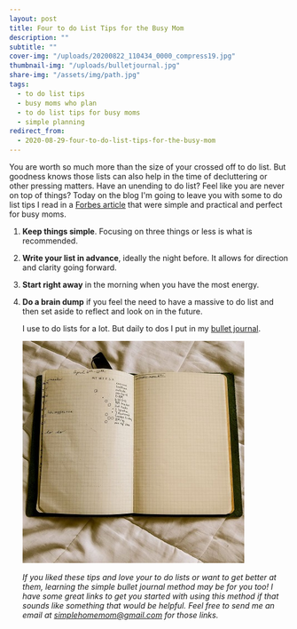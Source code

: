 ```yaml
---
layout: post
title: Four to do List Tips for the Busy Mom
description: ""
subtitle: ""
cover-img: "/uploads/20200822_110434_0000_compress19.jpg"
thumbnail-img: "/uploads/bulletjournal.jpg"
share-img: "/assets/img/path.jpg"
tags:
  - to do list tips
  - busy moms who plan
  - to do list tips for busy moms
  - simple planning
redirect_from:
  - 2020-08-29-four-to-do-list-tips-for-the-busy-mom
---
```


You are worth so much more than the size of your crossed off to do list. But goodness knows those lists can also help in the time of decluttering or other pressing matters. Have an unending to do list? Feel like you are never on top of things? Today on the blog I'm going to leave you with some to do list tips I read in a [Forbes article](https://www.forbes.com/sites/vanessaloder/2014/06/02/five-best-to-do-list-tips/#3e25cede651b) that were simple and practical and perfect for busy moms.

1. **Keep things simple**. Focusing on three things or less is what is recommended.
2. **Write your list in advance**, ideally the night before. It allows for direction and clarity going forward.
3. **Start right away** in the morning when you have the most energy.
4. **Do a brain dump** if you feel the need to have a massive to do list and then set aside to reflect and look on in the future.

   I use to do lists for a lot. But daily to dos I put in my [bullet journal](http://www.bulletjournal.com/).

   ![A picture of my bullet journal.](/uploads/bulletjournal.jpg "bulletjournal")

   _If you liked these tips and love your to do lists or want to get better at them, learning the simple bullet journal method may be for you too! I have some great links to get you started with using this method if that sounds like something that would be helpful. Feel free to send me an email at_ [_simplehomemom@gmail.com_](mailto:eastcoastkellyb@gmail.com) _for those links._
